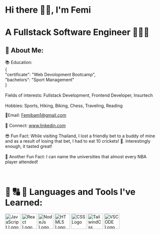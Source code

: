  # Hi there 👋🏾, I'm Femi
 

# A Fullstack Software Engineer 👨🏾‍💻 
## 🚀 About Me: 
📚 Education: <br>
 { <br>
  "certificate": "Web Devolopment Bootcamp", <br>
  "bachelors": "Sport Management" <br>
 } <br>
 <br>
Fields of interests: Fullstack Development, Frontend Developer, Insurtech 
 <br>
 <br>
Hobbies: Sports, Hiking, Biking, Chess, Traveling, Reading


📧Email: Femibam1@gmail.com 
<br>
<br>
🚻 Connect: www.linkedin.com
<br>
<br>
😎 Fun Fact: While visiting Thailand, I lost a friendly bet to a buddy of mine and as a result of losing that bet, I had to eat 10 crickets! 😬. Interestingly enough, it tasted great! 
<br><br>
🏀 Another Fun Fact: I can name the universities that almost every NBA player attended! 
<br>
<br>
<br>

# 🧠 🔠 🔨 Languages and Tools I've Learned:
 



<img src="https://cdn.jsdelivr.net/gh/devicons/devicon/icons/javascript/javascript-original.svg" alt="JavaScript Logo" height="50" width="50" /> <img src="https://cdn.jsdelivr.net/gh/devicons/devicon/icons/react/react-original-wordmark.svg" alt="React Logo" height="50" width="50" /> <img src="https://cdn.jsdelivr.net/gh/devicons/devicon/icons/nodejs/nodejs-original-wordmark.svg" alt="NodeJs Logo" height="50" width="50" /> <img src="https://cdn.jsdelivr.net/gh/devicons/devicon/icons/html5/html5-original-wordmark.svg" alt="HTML5 Logo" height="50" width="50" /> <img src="https://cdn.jsdelivr.net/gh/devicons/devicon/icons/css3/css3-original.svg" alt="CSS Logo" height="50" width="50" /> <img src="https://cdn.jsdelivr.net/gh/devicons/devicon/icons/tailwindcss/tailwindcss-plain.svg" alt="TailwindCss Logo" height="50" width="50" /> <img src="https://cdn.jsdelivr.net/gh/devicons/devicon/icons/vscode/vscode-original.svg" alt="VSCODE Logo" height="50" width="50" />
          

          
          



<!--
**Obamg3017/Obamg3017** is a ✨ _special_ ✨ repository because its `README.md` (this file) appears on your GitHub profile.

Here are some ideas to get you started:

- 🔭 I’m currently working on ...
- 🌱 I’m currently learning ...
- 👯 I’m looking to collaborate on ...
- 🤔 I’m looking for help with ...
- 💬 Ask me about ...
- 📫 How to reach me: ...
- 😄 Pronouns: ...
- ⚡ Fun fact: ...
-->

